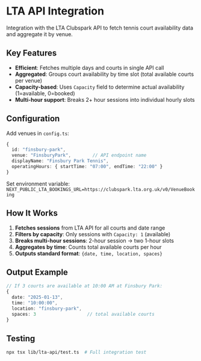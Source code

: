 # LTA API Integration

Integration with the LTA Clubspark API to fetch tennis court availability data and aggregate it by venue.

## Key Features

- **Efficient**: Fetches multiple days and courts in single API call
- **Aggregated**: Groups court availability by time slot (total available courts per venue)
- **Capacity-based**: Uses `Capacity` field to determine actual availability (1=available, 0=booked)
- **Multi-hour support**: Breaks 2+ hour sessions into individual hourly slots

## Configuration

Add venues in `config.ts`:

```typescript
{
  id: "finsbury-park",
  venue: "FinsburyPark",        // API endpoint name
  displayName: "Finsbury Park Tennis",
  operatingHours: { startTime: "07:00", endTime: "22:00" }
}
```

Set environment variable: `NEXT_PUBLIC_LTA_BOOKINGS_URL=https://clubspark.lta.org.uk/v0/VenueBooking`

## How It Works

1. **Fetches sessions** from LTA API for all courts and date range
2. **Filters by capacity**: Only sessions with `Capacity: 1` (available)
3. **Breaks multi-hour sessions**: 2-hour session → two 1-hour slots
4. **Aggregates by time**: Counts total available courts per hour
5. **Outputs standard format**: `{date, time, location, spaces}`

## Output Example

```typescript
// If 3 courts are available at 10:00 AM at Finsbury Park:
{
  date: "2025-01-13",
  time: "10:00:00",
  location: "finsbury-park",
  spaces: 3                   // total available courts
}
```

## Testing

```bash
npx tsx lib/lta-api/test.ts  # Full integration test
```
